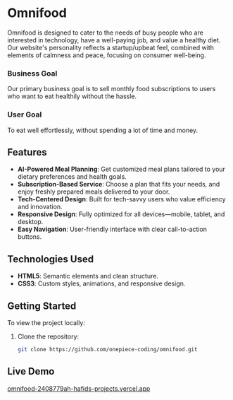 # Omnifood

Omnifood is designed to cater to the needs of busy people who are interested in technology, have a well-paying job, and value a healthy diet. Our website's personality reflects a startup/upbeat feel, combined with elements of calmness and peace, focusing on consumer well-being.

### Business Goal

Our primary business goal is to sell monthly food subscriptions to users who want to eat healthily without the hassle.

### User Goal

To eat well effortlessly, without spending a lot of time and money.

## Features

- **AI-Powered Meal Planning**: Get customized meal plans tailored to your dietary preferences and health goals.
- **Subscription-Based Service**: Choose a plan that fits your needs, and enjoy freshly prepared meals delivered to your door.
- **Tech-Centered Design**: Built for tech-savvy users who value efficiency and innovation.
- **Responsive Design**: Fully optimized for all devices—mobile, tablet, and desktop.
- **Easy Navigation**: User-friendly interface with clear call-to-action buttons.

## Technologies Used

- **HTML5**: Semantic elements and clean structure.
- **CSS3**: Custom styles, animations, and responsive design.

## Getting Started

To view the project locally:

1. Clone the repository:
   ```bash
   git clone https://github.com/onepiece-coding/omnifood.git

## Live Demo

[omnifood-2408779ah-hafids-projects.vercel.app](https://omnifood-2408779ah-hafids-projects.vercel.app/)
